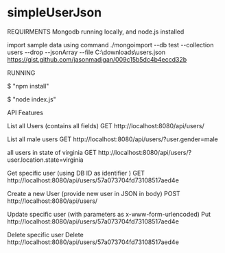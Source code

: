 # simpleUserJson

REQUIRMENTS
Mongodb running locally, and node.js installed

import sample data using command ./mongoimport --db test --collection users --drop --jsonArray --file C:\downloads\users.json
https://gist.github.com/jasonmadigan/009c15b5dc4b4eccd32b

RUNNING

$ "npm install"

$ "node index.js"


API Features

List all Users (contains all fields)
GET http://localhost:8080/api/users/

List all male users
GET http://localhost:8080/api/users/?user.gender=male

all users in state of virginia
GET http://localhost:8080/api/users/?user.location.state=virginia


Get specific user (using DB ID as identifier )
GET http://localhost:8080/api/users/57a073704fd73108517aed4e

Create a new User  (provide new user in JSON in body)
POST http://localhost:8080/api/users/

Update specific user  (with parameters as x-www-form-urlencoded)
Put http://localhost:8080/api/users/57a073704fd73108517aed4e  

Delete specific user 
Delete http://localhost:8080/api/users/57a073704fd73108517aed4e 
